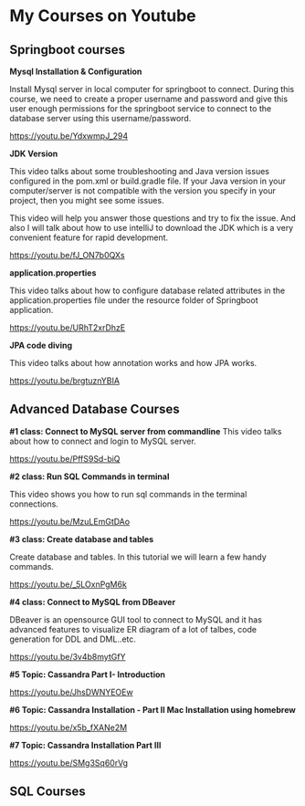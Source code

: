 # My Courses on Youtube

## Springboot courses

**Mysql Installation & Configuration**

Install Mysql server in local computer for springboot to connect. During this course, we need to create a proper username and password and give this user enough permissions for the springboot service to connect to the database server using this username/password.

https://youtu.be/YdxwmpJ_294

**JDK Version**

This video talks about some troubleshooting and Java version issues configured in the pom.xml or build.gradle file. If your Java version in your computer/server is not compatible with the version you specify in your project, then you might see some issues.

This video will help you answer those questions and try to fix the issue. And also I will talk about how to use intelliJ to download the JDK which is a very convenient feature for rapid development.

https://youtu.be/fJ_ON7b0QXs

**application.properties**

This video talks about how to configure database related attributes in the application.properties file under the resource folder of Springboot application.

https://youtu.be/URhT2xrDhzE

**JPA code diving**

This video talks about how annotation works and how JPA works.

https://youtu.be/brgtuznYBIA


## Advanced Database Courses

**#1 class: Connect to MySQL server from commandline**
This video talks about how to connect and login to MySQL server. 

https://youtu.be/PffS9Sd-biQ

**#2 class: Run SQL Commands in terminal**

This video shows you how to run sql commands in the terminal connections.

https://youtu.be/MzuLEmGtDAo

**#3 class: Create database and tables** 

Create database and tables. In this tutorial we will learn a few handy commands.

https://youtu.be/_5LOxnPgM6k

**#4 class: Connect to MySQL from DBeaver**

DBeaver is an opensource GUI tool to connect to MySQL and it has advanced features to visualize ER diagram of a lot of talbes, code generation for DDL and DML..etc.

https://youtu.be/3v4b8mytGfY

**#5 Topic: Cassandra Part I- Introduction**

https://youtu.be/JhsDWNYEOEw

**#6 Topic: Cassandra Installation - Part II Mac Installation using homebrew**

https://youtu.be/x5b_fXANe2M

**#7 Topic: Cassandra Installation Part III**

https://youtu.be/SMg3Sq60rVg

## SQL Courses





